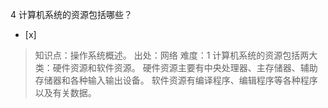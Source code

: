4
计算机系统的资源包括哪些？
- [x]  

> 知识点：操作系统概述。
> 出处：网络
> 难度：1
> 计算机系统的资源包括两大类：硬件资源和软件资源。 硬件资源主要有中央处理器、主存储器、辅助存储器和各种输入输出设备。
> 软件资源有编译程序、编辑程序等各种程序以及有关数据。
